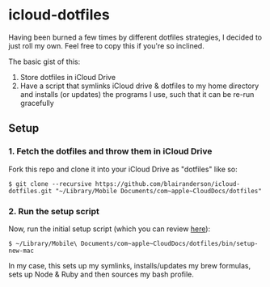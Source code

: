 # icloud-dotfiles

Having been burned a few times by different dotfiles strategies, I decided to
just roll my own. Feel free to copy this if you're so inclined.

The basic gist of this:

1. Store dotfiles in iCloud Drive
2. Have a script that symlinks iCloud drive & dotfiles to my home directory and
    installs (or updates) the programs I use, such that it can be re-run gracefully

## Setup

### 1. Fetch the dotfiles and throw them in iCloud Drive

Fork this repo and clone it into your iCloud Drive as "dotfiles" like so:

```
$ git clone --recursive https://github.com/blairanderson/icloud-dotfiles.git "~/Library/Mobile Documents/com~apple~CloudDocs/dotfiles"
```

### 2. Run the setup script

Now, run the initial setup script (which you can review
[here](https://github.com/blairanderson/icloud-dotfiles/blob/master/bin/setup-new-mac)):

```
$ ~/Library/Mobile\ Documents/com~apple~CloudDocs/dotfiles/bin/setup-new-mac
```

In my case, this sets up my symlinks, installs/updates my brew formulas,
sets up Node & Ruby and then sources my bash profile.

